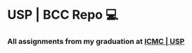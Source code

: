 # USP | BCC Repo 💻
### All assignments from my graduation at [ICMC | USP](https://www.icmc.usp.br/)
